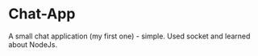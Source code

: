 # Chat-App

A small chat application (my first one) - simple.
Used socket and learned about NodeJs.


